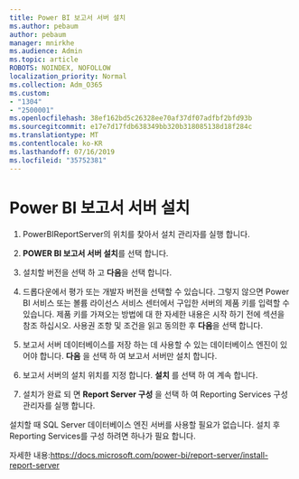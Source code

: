 ```yaml
---
title: Power BI 보고서 서버 설치
ms.author: pebaum
author: pebaum
manager: mnirkhe
ms.audience: Admin
ms.topic: article
ROBOTS: NOINDEX, NOFOLLOW
localization_priority: Normal
ms.collection: Adm_O365
ms.custom:
- "1304"
- "2500001"
ms.openlocfilehash: 38ef162bd5c26328ee70af37df07adfbf2bfd93b
ms.sourcegitcommit: e17e7d17fdb638349bb320b318085138d18f284c
ms.translationtype: MT
ms.contentlocale: ko-KR
ms.lasthandoff: 07/16/2019
ms.locfileid: "35752381"
---
```

# <a name="install-power-bi-report-server"></a>Power BI 보고서 서버 설치

1. PowerBIReportServer의 위치를 찾아서 설치 관리자를 실행 합니다.

2. **POWER BI 보고서 서버 설치**를 선택 합니다.

3. 설치할 버전을 선택 하 고 **다음**을 선택 합니다.

4. 드롭다운에서 평가 또는 개발자 버전을 선택할 수 있습니다.  그렇지 않으면 Power BI 서비스 또는 볼륨 라이선스 서비스 센터에서 구입한 서버의 제품 키를 입력할 수 있습니다. 제품 키를 가져오는 방법에 대 한 자세한 내용은 시작 하기 전에 섹션을 참조 하십시오. 사용권 조항 및 조건을 읽고 동의한 후 **다음**을 선택 합니다.

5. 보고서 서버 데이터베이스를 저장 하는 데 사용할 수 있는 데이터베이스 엔진이 있어야 합니다. **다음** 을 선택 하 여 보고서 서버만 설치 합니다.

6. 보고서 서버의 설치 위치를 지정 합니다. **설치** 를 선택 하 여 계속 합니다.

7. 설치가 완료 되 면 **Report Server 구성** 을 선택 하 여 Reporting Services 구성 관리자를 실행 합니다.

설치할 때 SQL Server 데이터베이스 엔진 서버를 사용할 필요가 없습니다. 설치 후 Reporting Services를 구성 하려면 하나가 필요 합니다.

자세한 내용:https://docs.microsoft.com/power-bi/report-server/install-report-server
